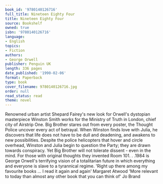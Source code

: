 ```yaml
---
book_id: '9780140126716'
full_title: Nineteen Eighty Four
title: Nineteen Eighty Four
source: Bookshelf
owned: true
isbn: '9780140126716'
language:
- English
topics:
- Fiction
authors:
- George Orwell
publisher: Penguin UK
length: 336 pages
date_published: '1990-02-06'
format: Paperback
type: book
cover_filename: 9780140126716.jpg
order: null
read_status: read
theme: novel
---
```

Renowned urban artist Shepard Fairey's new look for Orwell's dystopian masterpiece
Winston Smith works for the Ministry of Truth in London, chief city of Airstrip One. Big Brother stares out from every poster, the Thought Police uncover every act of betrayal. When Winston finds love with Julia, he discovers that life does not have to be dull and deadening, and awakens to new possibilities. Despite the police helicopters that hover and circle overhead, Winston and Julia begin to question the Party; they are drawn towards conspiracy. Yet Big Brother will not tolerate dissent - even in the mind. For those with original thoughts they invented Room 101. . .1984 is George Orwell's terrifying vision of a totalitarian future in which everything and everyone is slave to a tyrannical regime.
'Right up there among my favourite books ... I read it again and again' Margaret Atwood
'More relevant to today than almost any other book that you can think of' Jo Brand
